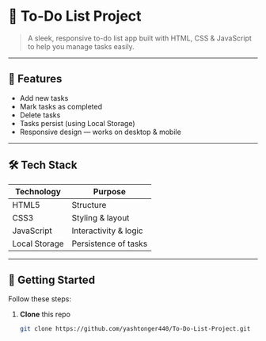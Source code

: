 # 📝 To-Do List Project

> A sleek, responsive to-do list app built with HTML, CSS & JavaScript to help you manage tasks easily.

---

## 🎯 Features

- Add new tasks  
- Mark tasks as completed  
- Delete tasks  
- Tasks persist (using Local Storage)  
- Responsive design — works on desktop & mobile  

---

## 🛠️ Tech Stack

| Technology | Purpose |
|------------|---------|
| HTML5      | Structure |
| CSS3       | Styling & layout |
| JavaScript | Interactivity & logic |
| Local Storage | Persistence of tasks |

---

## 🧭 Getting Started

Follow these steps:

1. **Clone** this repo  
   ```bash
   git clone https://github.com/yashtonger440/To-Do-List-Project.git

